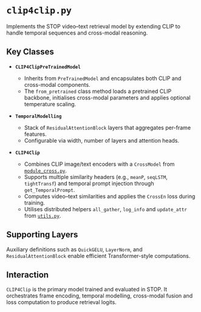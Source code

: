 # `clip4clip.py`

Implements the STOP video–text retrieval model by extending CLIP to handle temporal sequences and cross-modal reasoning.

## Key Classes

- **`CLIP4ClipPreTrainedModel`**
  - Inherits from `PreTrainedModel` and encapsulates both CLIP and cross-modal components.
  - The `from_pretrained` class method loads a pretrained CLIP backbone, initialises cross-modal parameters and applies optional temperature scaling.

- **`TemporalModelling`**
  - Stack of `ResidualAttentionBlock` layers that aggregates per-frame features.
  - Configurable via width, number of layers and attention heads.

- **`CLIP4Clip`**
  - Combines CLIP image/text encoders with a `CrossModel` from [`module_cross.py`](module_cross.md).
  - Supports multiple similarity headers (e.g., `meanP`, `seqLSTM`, `tightTransf`) and temporal prompt injection through `get_TemporalPrompt`.
  - Computes video–text similarities and applies the `CrossEn` loss during training.
  - Utilises distributed helpers `all_gather`, `log_info` and `update_attr` from [`utils.py`](utils.md).

## Supporting Layers

Auxiliary definitions such as `QuickGELU`, `LayerNorm`, and `ResidualAttentionBlock` enable efficient Transformer-style computations.

## Interaction

`CLIP4Clip` is the primary model trained and evaluated in STOP. It orchestrates frame encoding, temporal modelling, cross-modal fusion and loss computation to produce retrieval logits.
